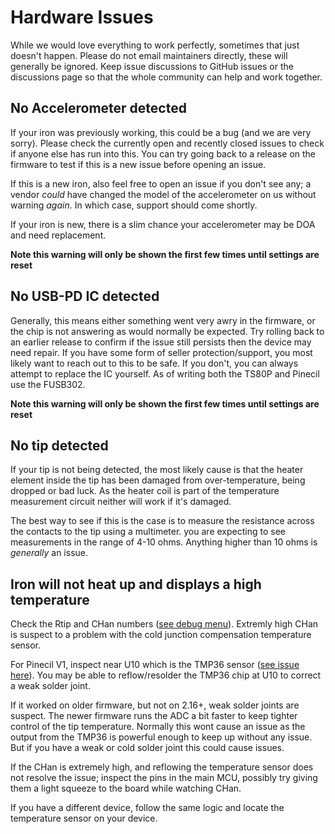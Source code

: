 # Hardware Issues

While we would love everything to work perfectly, sometimes that just doesn't happen.
Please do not email maintainers directly, these will generally be ignored.
Keep issue discussions to GitHub issues or the discussions page so that the whole community can help and work together.

## No Accelerometer detected

If your iron was previously working, this could be a bug (and we are very sorry). Please check the currently open and recently closed issues to check if anyone else has run into this. You can try going back to a release on the firmware to test if this is a new issue before opening an issue.

If this is a new iron, also feel free to open an issue if you don't see any; a vendor _could_ have changed the model of the accelerometer on us without warning _again_. In which case, support should come shortly.

If your iron is new, there is a slim chance your accelerometer may be DOA and need replacement.

**Note this warning will only be shown the first few times until settings are reset**

## No USB-PD IC detected

Generally, this means either something went very awry in the firmware, or the chip is not answering as would normally be expected. Try rolling back to an earlier release to confirm if the issue still persists then the device may need repair. If you have some form of seller protection/support, you most likely want to reach out to this to be safe. If you don't, you can always attempt to replace the IC yourself. As of writing both the TS80P and Pinecil use the FUSB302.

**Note this warning will only be shown the first few times until settings are reset**

## No tip detected

If your tip is not being detected, the most likely cause is that the heater element inside the tip has been damaged from over-temperature, being dropped or bad luck. As the heater coil is part of the temperature measurement circuit neither will work if it's damaged.

The best way to see if this is the case is to measure the resistance across the contacts to the tip using a multimeter.
you are expecting to see measurements in the range of 4-10 ohms. Anything higher than 10 ohms is _generally_ an issue.

## Iron will not heat up and displays a high temperature
Check the Rtip and CHan numbers ([see debug menu](https://ralim.github.io/IronOS/DebugMenu/)). Extremly high CHan is suspect to a problem with the cold junction compensation temperature sensor.

For Pinecil V1, inspect near U10 which is the TMP36 sensor ([see issue here](https://github.com/Ralim/IronOS/issues/1234)). You may be able to reflow/resolder the TMP36 chip at U10 to correct a weak solder joint.

If it worked on older firmware, but not on 2.16+, weak solder joints are suspect. The newer firmware runs the ADC a bit faster to keep tighter control of the tip temperature. Normally this wont cause an issue as the output from the TMP36 is powerful enough to keep up without any issue. But if you have a weak or cold solder joint this could cause issues.

If the CHan is extremely high, and reflowing the temperature sensor does not resolve the issue; inspect the pins in the main MCU, possibly try giving them a light squeeze to the board while watching CHan.

If you have a different device, follow the same logic and locate the temperature sensor on your device.
